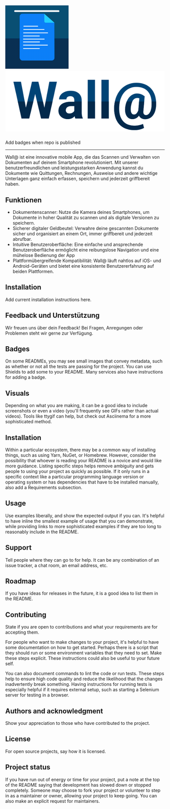 # ![](/assets/dev_debug_images/splash_gif_small.gif) ![](/doc/figures/header_text.png)


Add badges when repo is published

***

Wall@ ist eine innovative mobile App, die das Scannen und Verwalten von Dokumenten auf deinem Smartphone revolutioniert. Mit unserer benutzerfreundlichen und leistungsstarken Anwendung kannst du Dokumente wie Quittungen, Rechnungen, Ausweise und andere wichtige Unterlagen ganz einfach erfassen, speichern und jederzeit griffbereit haben.


## Funktionen
- Dokumentenscanner: Nutze die Kamera deines Smartphones, um Dokumente in hoher Qualität zu scannen und als digitale Versionen zu speichern.
- Sicherer digitaler Geldbeutel: Verwahre deine gescannten Dokumente sicher und organisiert an einem Ort, immer griffbereit und jederzeit abrufbar.
- Intuitive Benutzeroberfläche: Eine einfache und ansprechende Benutzeroberfläche ermöglicht eine reibungslose Navigation und eine mühelose Bedienung der App
- Plattformübergreifende Kompatibilität: Wall@ läuft nahtlos auf iOS- und Android-Geräten und bietet eine konsistente Benutzererfahrung auf beiden Plattformen.

## Installation

Add current installation instructions here.

## Feedback und Unterstützung

Wir freuen uns über dein Feedback! Bei Fragen, Anregungen oder Problemen steht wir gerne zur Verfügung.

## Badges
On some READMEs, you may see small images that convey metadata, such as whether or not all the tests are passing for the project. You can use Shields to add some to your README. Many services also have instructions for adding a badge.

## Visuals
Depending on what you are making, it can be a good idea to include screenshots or even a video (you'll frequently see GIFs rather than actual videos). Tools like ttygif can help, but check out Asciinema for a more sophisticated method.

## Installation
Within a particular ecosystem, there may be a common way of installing things, such as using Yarn, NuGet, or Homebrew. However, consider the possibility that whoever is reading your README is a novice and would like more guidance. Listing specific steps helps remove ambiguity and gets people to using your project as quickly as possible. If it only runs in a specific context like a particular programming language version or operating system or has dependencies that have to be installed manually, also add a Requirements subsection.

## Usage
Use examples liberally, and show the expected output if you can. It's helpful to have inline the smallest example of usage that you can demonstrate, while providing links to more sophisticated examples if they are too long to reasonably include in the README.

## Support
Tell people where they can go to for help. It can be any combination of an issue tracker, a chat room, an email address, etc.

## Roadmap
If you have ideas for releases in the future, it is a good idea to list them in the README.

## Contributing
State if you are open to contributions and what your requirements are for accepting them.

For people who want to make changes to your project, it's helpful to have some documentation on how to get started. Perhaps there is a script that they should run or some environment variables that they need to set. Make these steps explicit. These instructions could also be useful to your future self.

You can also document commands to lint the code or run tests. These steps help to ensure high code quality and reduce the likelihood that the changes inadvertently break something. Having instructions for running tests is especially helpful if it requires external setup, such as starting a Selenium server for testing in a browser.

## Authors and acknowledgment
Show your appreciation to those who have contributed to the project.

## License
For open source projects, say how it is licensed.

## Project status
If you have run out of energy or time for your project, put a note at the top of the README saying that development has slowed down or stopped completely. Someone may choose to fork your project or volunteer to step in as a maintainer or owner, allowing your project to keep going. You can also make an explicit request for maintainers.
